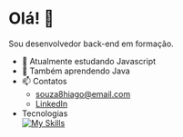 # Olá! 👋
Sou desenvolvedor back-end em formação.

- 🔭 Atualmente estudando Javascript
- 🌱 Também aprendendo Java
- 📫 Contatos
   * souza8hiago@email.com
   * [LinkedIn](https://www.linkedin.com/in/hiago-souza-dev)
- Tecnologias  
[![My Skills](https://skillicons.dev/icons?i=js,html,css,python)](https://skillicons.dev)

